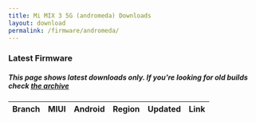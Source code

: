```yaml
---
title: Mi MIX 3 5G (andromeda) Downloads
layout: download
permalink: /firmware/andromeda/
---
```


### Latest Firmware
##### This page shows latest downloads only. If you're looking for old builds check [the archive](/archive/firmware/andromeda/)


<div class="table-responsive-md">
<table id="firmware" class="compact table table-striped table-hover table-sm">
    <thead class="thead-dark">
        <tr>
            <th>Branch</th>
            <th>MIUI</th>
            <th>Android</th>
            <th>Region</th>
            <th>Updated</th>
            <th>Link</th>
        </tr>
    </thead>
    <script>loadFirmwareDownloads('andromeda', 'latest')</script>
</table>
</div>
